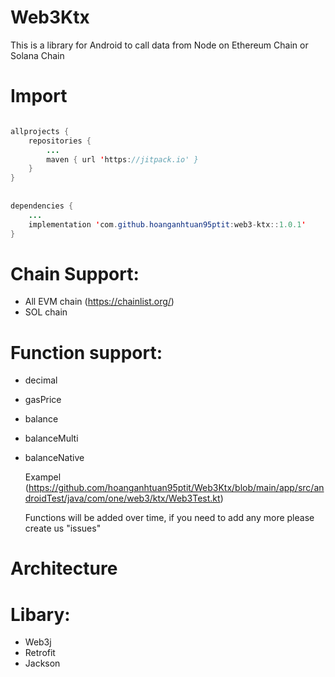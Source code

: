 # Web3Ktx
This is a library for Android to call data from Node on Ethereum Chain or Solana Chain


# Import

```java

allprojects {
	repositories {
		...
		maven { url 'https://jitpack.io' }
	}
}
    
    
dependencies {
	...
	implementation 'com.github.hoanganhtuan95ptit:web3-ktx::1.0.1'
}
```

# Chain Support:
  * All EVM chain (https://chainlist.org/)
  * SOL chain

# Function support:
   
  * decimal
  * gasPrice
  * balance
  * balanceMulti
  * balanceNative
  
    Exampel (https://github.com/hoanganhtuan95ptit/Web3Ktx/blob/main/app/src/androidTest/java/com/one/web3/ktx/Web3Test.kt)
  
    Functions will be added over time, if you need to add any more please create us "issues"
  
# Architecture


  
# Libary:

  * Web3j
  * Retrofit
  * Jackson
  
